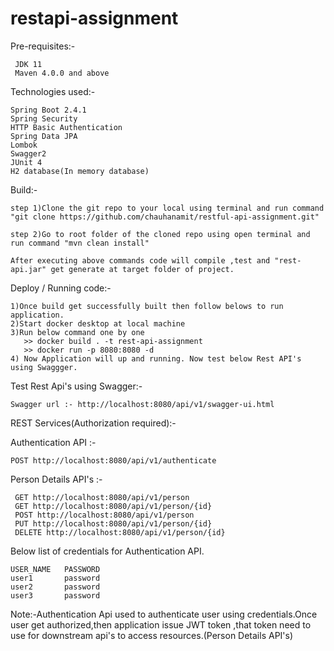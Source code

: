 # restapi-assignment

Pre-requisites:-

	 JDK 11
	 Maven 4.0.0 and above

Technologies used:-

    Spring Boot 2.4.1
    Spring Security
    HTTP Basic Authentication
    Spring Data JPA
    Lombok
    Swagger2
    JUnit 4
    H2 database(In memory database)
    
Build:-

	step 1)Clone the git repo to your local using terminal and run command  "git clone https://github.com/chauhanamit/restful-api-assignment.git"
	
	step 2)Go to root folder of the cloned repo using open terminal and run command "mvn clean install"
	
	After executing above commands code will compile ,test and "rest-api.jar" get generate at target folder of project.

Deploy / Running code:-

	1)Once build get successfully built then follow belows to run application.
	2)Start docker desktop at local machine
	3)Run below command one by one
	   >> docker build . -t rest-api-assignment
	   >> docker run -p 8080:8080 -d 
	4) Now Application will up and running. Now test below Rest API's using Swaggger.   


Test Rest Api's using Swagger:-

	Swagger url :- http://localhost:8080/api/v1/swagger-ui.html


REST Services(Authorization required):-

  Authentication API :-
  
    POST http://localhost:8080/api/v1/authenticate
    
  Person Details API's :- 
  
	 GET http://localhost:8080/api/v1/person
	 GET http://localhost:8080/api/v1/person/{id}
	 POST http://localhost:8080/api/v1/person
	 PUT http://localhost:8080/api/v1/person/{id}
	 DELETE http://localhost:8080/api/v1/person/{id}
	
Below list of credentials for Authentication API.

	USER_NAME   PASSWORD
	user1       password
	user2       password
	user3       password	
	
Note:-Authentication Api used to authenticate user using credentials.Once user get authorized,then application issue JWT token ,that token need to use for downstream api's to access resources.(Person Details API's)	
